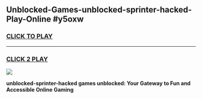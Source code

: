 
## Unblocked-Games-unblocked-sprinter-hacked-Play-Online #y5oxw
<h3>
<a href="https://news.freeplayer.one?title=unblocked-sprinter-hacked&ref=3">CLICK TO PLAY</a></h3>
<hr>

<h3>
<a href="https://news.freeplayer.one?title=unblocked-sprinter-hacked&ref=3">CLICK 2 PLAY</a>
  
</h3>

<a href="https://news.freeplayer.one?title=unblocked-sprinter-hacked&ref=3"><img src="https://clearcache.store/games.png"></a>


**unblocked-sprinter-hacked games unblocked: Your Gateway to Fun and Accessible Online Gaming**
